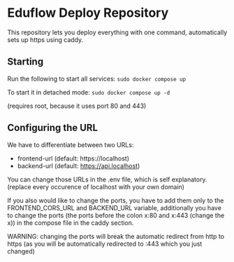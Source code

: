 # Eduflow Deploy Repository
This repository lets you deploy everything with one command, automatically sets up https using caddy.

## Starting
Run the following to start all services:
`sudo docker compose up`

To start it in detached mode:
`sudo docker compose up -d`

(requires root, because it uses port 80 and 443)

## Configuring the URL

We have to differentiate between two URLs:

 - frontend-url (default: https://localhost)
 - backend-url (default: https://api.localhost)

You can change those URLs in the .env file, which is self explanatory. (replace every occurence of localhost with your own domain)

If you also would like to change the ports, you have to add them only to the FRONTEND_CORS_URL and BACKEND_URL variable, additionally you have to change the ports (the ports before the colon x:80 and x:443 (change the x)) in the compose file in the caddy section. 

WARNING: changing the ports will break the automatic redirect from http to https (as you will be automatically redirected to :443 which you just changed)